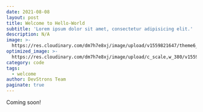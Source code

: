 ```yaml
---
date: 2021-08-08
layout: post
title: Welcome to Hello-World
subtitle: 'Lorem ipsum dolor sit amet, consectetur adipisicing elit.'
description: N/A
image: >-
  https://res.cloudinary.com/dm7h7e8xj/image/upload/v1559821647/theme6_qeeojf.jpg
optimized_image: >-
  https://res.cloudinary.com/dm7h7e8xj/image/upload/c_scale,w_380/v1559821647/theme6_qeeojf.jpg
category: code
tags:
  - welcome
author: DevStrons Team
paginate: true
---
```


Coming soon!